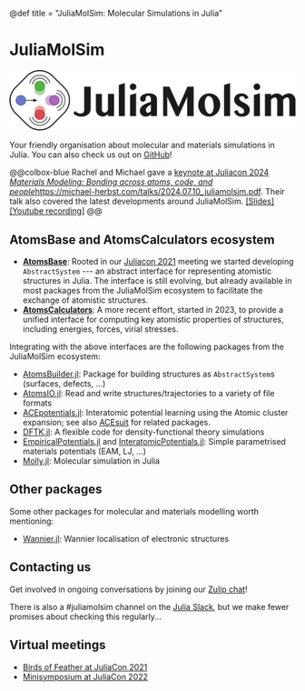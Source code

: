 @def title = "JuliaMolSim: Molecular Simulations in Julia"

# JuliaMolSim

![JuliaMolSim logo](/assets/juliamolsim.png)

Your friendly organisation about molecular and materials simulations in Julia.
You can also check us out on [GitHub](https://github.com/JuliaMolSim)!

@@colbox-blue
Rachel and Michael gave a
[keynote at Juliacon 2024](https://juliacon.org/2024/keynotes/#materials_modeling_bonding_across_atoms_code_and_people)
[*Materials Modeling: Bonding across atoms, code, and people*]()https://michael-herbst.com/talks/2024.07.10_juliamolsim.pdf.
Their talk also covered the latest developments around JuliaMolSim.
[[Slides]](https://michael-herbst.com/talks/2024.07.10_juliamolsim.pdf) [[Youtube recording]](https://www.youtube.com/watch?v=zDh6LmEGUDc)
@@

## AtomsBase and AtomsCalculators ecosystem
- [**AtomsBase**](https://github.com/mfherbst/AtomsBase.jl):
  Rooted in our [Juliacon 2021](/juliacon21) meeting we started developing
  `AbstractSystem` ---
  an abstract interface for representing atomistic structures in Julia.
  The interface is still evolving, but already available in most packages
  from the JuliaMolSim ecosystem to facilitate the exchange of atomistic structures.
- [**AtomsCalculators**](https://github.com/JuliaMolSim/AtomsCalculators.jl):
  A more recent effort, started in 2023, to provide a unified interface
  for computing key atomistic properties of structures, including
  energies, forces, virial stresses.

Integrating with the above interfaces are the following packages
from the JuliaMolSim ecosystem:

- [AtomsBuilder.jl](https://github.com/JuliaMolSim/AtomsBuilder.jl):
  Package for building structures as `AbstractSystem`s (surfaces, defects, ...)
- [AtomsIO.jl](https://github.com/mfherbst/AtomsIO.jl):
  Read and write structures/trajectories to a variety of file formats
- [ACEpotentials.jl](https://github.com/ACEsuit/ACEpotentials.jl): Interatomic potential learning using the Atomic cluster expansion; see also [ACEsuit](https://github.com/ACEsuit) for related packages.
- [DFTK.jl](https://dftk.org): A flexible code for density-functional theory simulations
- [EmpiricalPotentials.jl](https://github.com/JuliaMolSim/EmpiricalPotentials.jl)
  and [InteratomicPotentials.jl](https://github.com/cesmix-mit/InteratomicPotentials.jl):
  Simple parametrised materials potentials (EAM, LJ, ...)
- [Molly.jl](https://juliamolsim.github.io/Molly.jl/stable/):
  Molecular simulation in Julia

## Other packages
Some other packages for molecular and materials modelling worth mentioning:
- [Wannier.jl](https://github.com/qiaojunfeng/Wannier.jl):
  Wannier localisation of electronic structures

## Contacting us
[zulip-url]: https://juliamolsim.zulipchat.com/register/
[slack-url]: https://julialang.org/slack/
Get involved in ongoing conversations by joining our [Zulip chat][zulip-url]!

There is also a #juliamolsim channel on the [Julia Slack][slack-url],
but we make fewer promises about checking this regularly...

## Virtual meetings
- [Birds of Feather at JuliaCon 2021](/juliacon21)
- [Minisymposium at JuliaCon 2022](/juliacon22)
